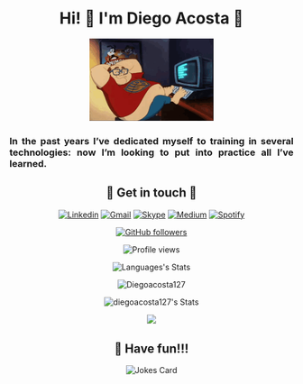 <h1 align="center">Hi! 👋 I'm Diego Acosta 🤘</h1>
<div align="center">

![nerd](img/nerd.gif)</div>
<h3 align="justify">In the past years I’ve dedicated myself to training in several technologies: now I’m looking to put into practice  all I’ve learned.</h3>

<div align="center">
<h2>🤝 Get in touch 🤝</h2>

[![Linkedin](https://img.shields.io/badge/-LinkedIn-blue?style=social&logo=linkedin)](https://www.linkedin.com/in/diegoacosta127/) [![Gmail](https://img.shields.io/badge/-Gmail-red?style=social&logo=gmail)](mailto:diegoacosta127@gmail.com) [![Skype](https://img.shields.io/badge/-Skype-blue?style=social&logo=skype)](https://join.skype.com/invite/h3TBv63r4ieJ) [![Medium](https://img.shields.io/badge/-Medium-m?style=social&logo=medium)](https://medium.com/@diegoacosta127) [![Spotify](https://img.shields.io/badge/-Spotify-m?style=social&logo=spotify)](https://open.spotify.com/user/diegoacosta127) 

[![GitHub followers](https://img.shields.io/github/followers/diegoacosta127?logoColor=db233d&style=social)](https://github.com/Diegoacosta127?tab=followers)

![Profile views](https://komarev.com/ghpvc/?username=diegoacosta127&color=db233d&style=plastic&logoColor=fafafa)

![Languages's Stats](https://github-readme-stats.vercel.app/api/top-langs/?username=Diegoacosta127&langs_count=15&layout=compact&theme=blue-green&hide_border=true)

<img src="https://github-readme-streak-stats.herokuapp.com?user=Diegoacosta127&theme=blue-green&hide_border=true&" alt="Diegoacosta127">

![diegoacosta127's Stats](https://github-readme-stats.vercel.app/api?username=Diegoacosta127&show_icons=true&theme=blue-green&hide_border=true) 

<img src="https://activity-graph.herokuapp.com/graph?username=diegoacosta127&theme=gotham&hide_border=true&area=true&custom_title=diegoacosta127's contribution graph">

## 🥸 Have fun!!!
![Jokes Card](https://readme-jokes.vercel.app/api)